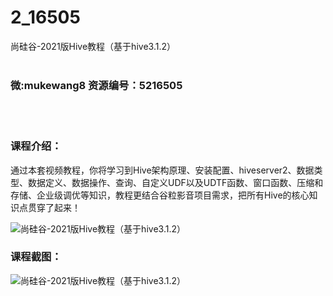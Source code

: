 # 2_16505
尚硅谷-2021版Hive教程（基于hive3.1.2）
<br/></br>
<h3>微:mukewang8 资源编号：5216505</h3>
<br/></br>
<h3>课程介绍：</h3>
<p>通过本套视频教程，你将学习到Hive架构原理、安装配置、<a title="查看与 hive 相关的文章" target="_blank">hive</a>server2、数据类型、数据定义、数据操作、查询、自定义UDF以及UDTF函数、窗口函数、压缩和存储、企业级调优等知识，教程更结合谷粒影音项目需求，把所有Hive的核心知识点贯穿了起来！</p>
<p><img src="https://www.ko996.com/wp-content/uploads/img/2020/11/12345-5-300x169.jpg" alt="尚硅谷-2021版Hive教程（基于hive3.1.2）"></p>
<div class="info-desc">
<h3>课程截图：</h3>
<p><img src="https://www.ko996.com/wp-content/uploads/img/2020/11/2-120.png" alt="尚硅谷-2021版Hive教程（基于hive3.1.2）"></p>


			
</div>
